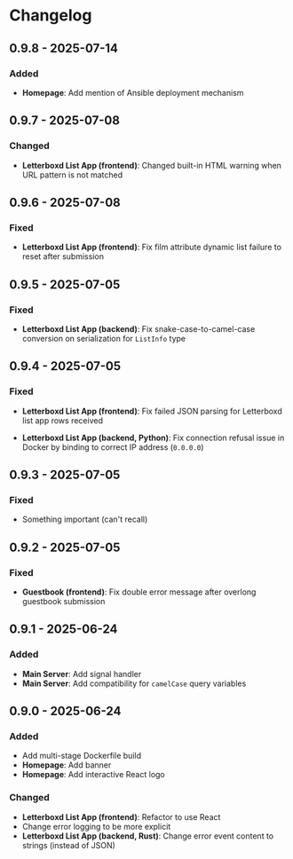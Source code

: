 # Changelog

## 0.9.8 - 2025-07-14

### Added

- **Homepage**: Add mention of Ansible deployment mechanism

## 0.9.7 - 2025-07-08

### Changed

- **Letterboxd List App (frontend)**: Changed built-in HTML warning when URL pattern is not matched


## 0.9.6 - 2025-07-08

### Fixed

- **Letterboxd List App (frontend)**: Fix film attribute dynamic list failure to reset after submission


## 0.9.5 - 2025-07-05

### Fixed

- **Letterboxd List App (backend)**: Fix snake-case-to-camel-case conversion on serialization for `ListInfo` type


## 0.9.4 - 2025-07-05

### Fixed

- **Letterboxd List App (frontend)**: Fix failed JSON parsing for Letterboxd list app rows received

- **Letterboxd List App (backend, Python)**: Fix connection refusal issue in Docker by binding to correct IP address (`0.0.0.0`)

## 0.9.3 - 2025-07-05

### Fixed

- Something important (can't recall)


## 0.9.2 - 2025-07-05

### Fixed

- **Guestbook (frontend)**: Fix double error message after overlong guestbook submission


## 0.9.1 - 2025-06-24

### Added

- **Main Server**: Add signal handler
- **Main Server**: Add compatibility for `camelCase` query variables


## 0.9.0 - 2025-06-24

### Added

- Add multi-stage Dockerfile build
- **Homepage**: Add banner
- **Homepage**: Add interactive React logo

### Changed

- **Letterboxd List App (frontend)**: Refactor to use React
- Change error logging to be more explicit
- **Letterboxd List App (backend, Rust)**: Change error event content to strings (instead of JSON)


